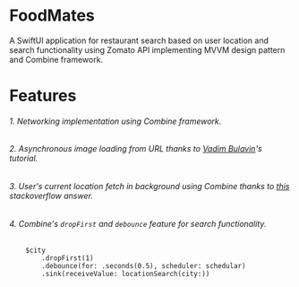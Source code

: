 # FoodMates
A SwiftUI application for restaurant search based on user location and search functionality using Zomato API implementing MVVM design pattern and Combine framework.

# Features
###### 1. Networking implementation using Combine framework.
###### 2. Asynchronous image loading from URL thanks to [Vadim Bulavin](https://www.vadimbulavin.com/asynchronous-swiftui-image-loading-from-url-with-combine-and-swift/)'s tutorial.
###### 3. User's current location fetch in background using Combine thanks to [this](https://stackoverflow.com/a/57690149/2552460) stackoverflow answer.
###### 4. Combine's ``` dropFirst ``` and ```debounce``` feature for search functionality.

```
    $city
        .dropFirst(1)
        .debounce(for: .seconds(0.5), scheduler: schedular)
        .sink(receiveValue: locationSearch(city:))
```

